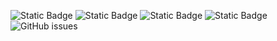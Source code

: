![Static Badge](https://img.shields.io/badge/blacklists-60-000000) ![Static Badge](https://img.shields.io/badge/blacklisted-3153984-cc0000) ![Static Badge](https://img.shields.io/badge/whitelisted-2243-00CC00) ![Static Badge](https://img.shields.io/badge/streaming_blacklist-28107-000000) ![GitHub issues](https://img.shields.io/github/issues/fabriziosalmi/blacklists)
